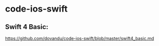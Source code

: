# code-ios-swift

## Swift 4 Basic:
https://github.com/dovandu/code-ios-swift/blob/master/swift4_basic.md
